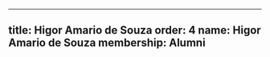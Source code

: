 ---
  title: Higor Amario de Souza
  order: 4
  name: Higor Amario de Souza
  membership: Alumni
  ---
  